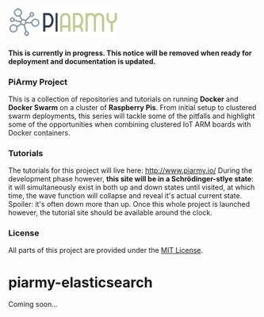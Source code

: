 ![alt text](https://raw.githubusercontent.com/piarmy/piarmy.github.io/master/img/PiArmyLogo.png "PiArmy")

#### This is currently in progress. This notice will be removed when ready for deployment and documentation is updated.

### PiArmy Project

This is a collection of repositories and tutorials on running **Docker** and **Docker Swarm** on a cluster of **Raspberry Pis**. From initial setup to clustered swarm deployments, this series will tackle some of the pitfalls and highlight some of the opportunities when combining clustered IoT ARM boards with Docker containers.

### Tutorials

The tutorials for this project will live here: http://www.piarmy.io/ During the development phase however, **this site will be in a Schrödinger-stlye state**: it will simultaneously exist in both up and down states until visited, at which time, the wave function will collapse and reveal it's actual current state. Spoiler: it's often down more than up. Once this whole project is launched however, the tutorial site should be available around the clock.

### License

All parts of this project are provided under the [MIT License](../master/LICENSE.md).


# piarmy-elasticsearch

Coming soon...